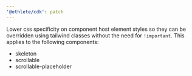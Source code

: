```yaml
---
'@ethlete/cdk': patch
---
```


Lower css specificity on component host element styles so they can be overridden using tailwind classes without the need for `!important`.
This applies to the following components:
 - skeleton
 - scrollable
 - scrollable-placeholder